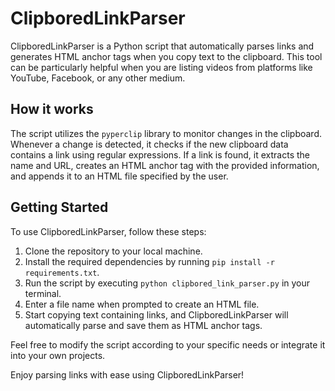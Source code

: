# ClipboredLinkParser

ClipboredLinkParser is a Python script that automatically parses links and generates HTML anchor tags when you copy text to the clipboard. This tool can be particularly helpful when you are listing videos from platforms like YouTube, Facebook, or any other medium.

## How it works

The script utilizes the `pyperclip` library to monitor changes in the clipboard. Whenever a change is detected, it checks if the new clipboard data contains a link using regular expressions. If a link is found, it extracts the name and URL, creates an HTML anchor tag with the provided information, and appends it to an HTML file specified by the user.

## Getting Started

To use ClipboredLinkParser, follow these steps:

1. Clone the repository to your local machine.
2. Install the required dependencies by running `pip install -r requirements.txt`.
3. Run the script by executing `python clipbored_link_parser.py` in your terminal.
4. Enter a file name when prompted to create an HTML file.
5. Start copying text containing links, and ClipboredLinkParser will automatically parse and save them as HTML anchor tags.

Feel free to modify the script according to your specific needs or integrate it into your own projects.

Enjoy parsing links with ease using ClipboredLinkParser!
